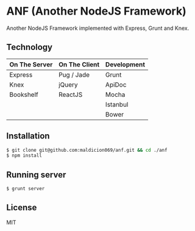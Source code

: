 # ANF (Another NodeJS Framework)
Another NodeJS Framework implemented with Express, Grunt and Knex.

## Technology

| On The Server | On The Client  | Development |
| ------------- | -------------- | ----------- |
| Express       | Pug / Jade	 | Grunt       |
| Knex          | jQuery   		 | ApiDoc      |
| Bookshelf     | ReactJS		 | Mocha       |
| 	            |  	    		 | Istanbul    |
|				|				 | Bower	   |

## Installation
```bash
$ git clone git@github.com:maldicion069/anf.git && cd ./anf
$ npm install
```

## Running server
```bash
$ grunt server
```
## License
MIT